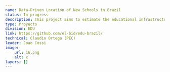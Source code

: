 ```yaml
---
name: Data-Driven Location of New Schools in Brazil
status: In progress
description: This project aims to estimate the educational infrastructure gap and recommend optimal locations for new schools in Florianopolis and Paraá, considering capacity, demand, coverage and location of current schools.To do this, we will use Urbanpy, a tool that takes advantage of public and open source data to model demography and accessibility to points of interest.
type: Proyecto
division: EDU
link: https://github.com/el-bid/edu-brazil/
technical: Claudio Ortega (PEC)
leader: Joao Cossi
image: 
    url: 16.png
    alt: x
layers: []
---
```

    